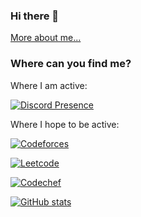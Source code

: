 ### Hi there 👋

[More about me...](https://aryan10.github.io)

### Where can you find me?

Where I am active:

[![Discord Presence](https://lanyard.cnrad.dev/api/273865811133857792)](https://discord.com/users/273865811133857792)

Where I hope to be active:

[![Codeforces](https://codeforces-readme-stats.vercel.app/api/card?username=ultraaryan10)](https://codeforces.com/profile/ultraaryan10)

[![Leetcode](https://leetcard.jacoblin.cool/ultraaryan10)](https://leetcode.com/ultraaryan10)

[![Codechef](https://cdn.codechef.com/images/cc-logo.svg)](https://www.codechef.com/users/ultraaryan10)

[![GitHub stats](https://github-readme-stats.vercel.app/api?username=Aryan10)](https://github.com/Aryan10)


<!--
**Aryan10/Aryan10** is a ✨ _special_ ✨ repository because its `README.md` (this file) appears on your GitHub profile.

Here are some ideas to get you started:

- 🔭 I’m currently working on ...
- 🌱 I’m currently learning ...
- 👯 I’m looking to collaborate on ...
- 🤔 I’m looking for help with ...
- 💬 Ask me about ...
- 📫 How to reach me: ...
- 😄 Pronouns: ...
- ⚡ Fun fact: ...
-->

